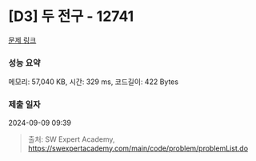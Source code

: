 # [D3] 두 전구 - 12741 

[문제 링크](https://swexpertacademy.com/main/code/problem/problemDetail.do?contestProbId=AXuUo_Tqs9kDFARa) 

### 성능 요약

메모리: 57,040 KB, 시간: 329 ms, 코드길이: 422 Bytes

### 제출 일자

2024-09-09 09:39



> 출처: SW Expert Academy, https://swexpertacademy.com/main/code/problem/problemList.do